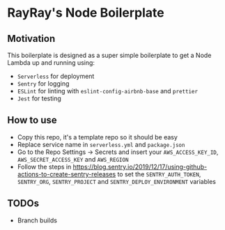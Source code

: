 # RayRay's Node Boilerplate

## Motivation
This boilerplate is designed as a super simple boilerplate to get a Node Lambda up and running using:
- `Serverless` for deployment
- `Sentry` for logging 
- `ESLint` for linting with `eslint-config-airbnb-base` and `prettier`
- `Jest` for testing

## How to use

- Copy this repo, it's a template repo so it should be easy
- Replace service name in `serverless.yml` and `package.json`
- Go to the Repo Settings -> Secrets and insert your `AWS_ACCESS_KEY_ID`, `AWS_SECRET_ACCESS_KEY` and `AWS_REGION`
- Follow the steps in https://blog.sentry.io/2019/12/17/using-github-actions-to-create-sentry-releases to set the `SENTRY_AUTH_TOKEN`, `SENTRY_ORG`, `SENTRY_PROJECT` and `SENTRY_DEPLOY_ENVIRONMENT` variables

## TODOs
- Branch builds
